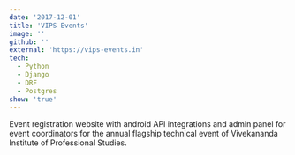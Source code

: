 ```yaml
---
date: '2017-12-01'
title: 'VIPS Events'
image: ''
github: ''
external: 'https://vips-events.in'
tech:
  - Python
  - Django
  - DRF
  - Postgres
show: 'true'
---
```


Event registration website with android API integrations and admin panel for event coordinators for the annual flagship technical event of Vivekananda Institute of Professional Studies.
